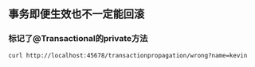 
## 事务即便生效也不一定能回滚

### 标记了@Transactional的private方法

```shell
curl http://localhost:45678/transactionpropagation/wrong?name=kevin
```

